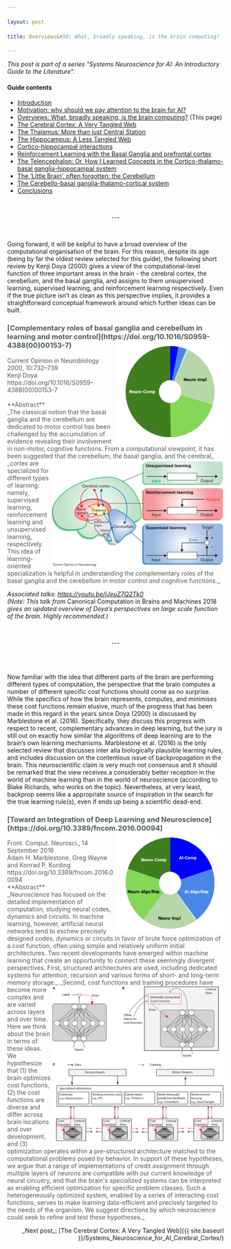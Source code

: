 ```yaml
---

layout: post

title: Overviews&#58; What, broadly speaking, is the brain computing? 

---
```


_This post is part of a series "Systems Neuroscience for AI: An Introductory Guide to the Literature"._

#### Guide contents
* [Introduction]()
* [Motivation: why should we pay attention to the brain for AI?]()
* [Overviews: What, broadly speaking, is the brain computing?]() (This page)
* [The Cerebral Cortex: A Very Tangled Web]()
* [The Thalamus: More than just Central Station]()
* [The Hippocampus: A Less Tangled Web]()
* [Cortico-hippocampal interactions]()
* [Reinforcement Learning with the Basal Ganglia and prefrontal cortex]()
* [The Telencephalon: Or, How I Learned Concepts in the Cortico-thalamo-basal ganglia-hippocampal system]()
* [The ‘Little Brain’, often forgotten: the Cerebellum]()
* [The Cerebello-basal ganglia-thalamo-cortical system]()
* [Conclusions]()
 <br>
 <p markdown='1' style="text-align:center">---</p>
 <br>

Going forward, it will be kelpful to have a broad overview of the computational organisation of the brain. For this reason, despite its age (being by far the oldest review selected for this guide), the following short review by Kenji Doya (2000) gives a view of the computational-level function of three important areas in the brain - the cerebral cortex, the cerebellum, and the basal ganglia, and assigns to them unsupervised learning, supervised learning, and reinforcement learning respectively. Even if the true picture isn’t as clean as this perspective implies, it provides a straightforward conceptual framework around which further ideas can be built. 

<h3 markdown='1' style="color:#515A5A">
[Complementary roles of basal ganglia and cerebellum in learning and motor control](https://doi.org/10.1016/S0959-4388(00)00153-7)
<img align="right" width="250" height="235" src="../images/sysneuroai_images/Doya2000.png">
</h3>

<p markdown='1' style="color:#515A5A">
Current Opinion in Neurobiology 2000, 10:732–739<br>
Kenji Doya<br>
https://doi.org/10.1016/S0959-4388(00)00153-7<br>
<br>
**Abstract**<br>
_The classical notion that the basal ganglia and the cerebellum are dedicated to motor control has been challenged by the accumulation of evidence revealing their involvement in non-motor, cognitive functions. From a computational viewpoint, it has been suggested that the cerebellum, the basal ganglia, and the cerebral_
<img align="right" width="400" height="250" src="../images/sysneuroai_images/doya2000_pic.png">
_cortex are specialized for different types of learning: namely, supervised learning, reinforcement learning and unsupervised learning, respectively. This idea of learning-oriented specialization is helpful in understanding the complementary roles of the basal ganglia and the cerebellum in motor control and cognitive functions._
<br>

_Associated talks: https://youtu.be/iJeuZ7Q2Tk0<br>
(Note: This talk from_ Canonical Computation in Brains and Machines 2018 _gives an updated overview of Doya’s perspectives on large scale function of the brain. Highly recommended.)_

</p>

<br>
<p markdown='1' style="text-align:center">---</p>
<br>
<br>

Now familiar with the idea that different parts of the brain are performing different types of computation, the perspective that the brain computes a number of different specific cost functions should come as no surprise. While the specifics of how the brain represents, computes, and minimises these cost functions remain elusive, much of the progress that has been made in this regard in the years since Doya (2000) is discussed by Marblestone et al. (2016). Specifically, they discuss this progress with respect to recent, complementary advances in deep learning, but the jury is still out on exactly how similar the algorithms of deep learning are to the brain’s own learning mechanisms. Marblestone et al. (2016) is the only selected review that discusses inter alia biologically plausible learning rules, and includes discussion on the contentious issue of backpropagation in the brain. This neuroscientific claim is very much not consensus and it should be remarked that the view receives a considerably better reception in the world of machine learning than in the world of neuroscience (according to Blake Richards, who works on the topic). Nevertheless, at very least, backprop seems like a appropriate source of inspiration in the search for the true learning rule(s), even if ends up being a scientific dead-end. 


<h3 markdown='1' style="color:#515A5A">
[Toward an Integration of Deep Learning and Neuroscience](https://doi.org/10.3389/fncom.2016.00094)
<img align="right" width="250" height="235" src="../images/sysneuroai_images/marblestone.png">
</h3>
<p markdown='1' style="color:#515A5A">
Front. Comput. Neurosci., 14 September 2016
<br>
Adam H. Marblestone, Greg Wayne and Konrad P. Kording
<br>
https://doi.org/10.3389/fncom.2016.00094
<br>
**Abstract**
<br>
_Neuroscience has focused on the detailed implementation of computation, studying neural codes, dynamics and circuits. In machine learning, however, artificial neural networks tend to eschew precisely designed codes, dynamics or circuits in favor of brute force optimization of a cost function, often using simple and relatively uniform initial architectures. Two recent developments have emerged within machine learning that create an opportunity to connect these seemingly divergent perspectives. First, structured architectures are used, including dedicated systems for attention, recursion and various forms of short- and long-term memory storage._
<img align="right" width="400" height="360" src="../images/sysneuroai_images/marblestone_pic.png">
_Second, cost functions and training procedures have become more complex and are varied across layers and over time. Here we think about the brain in terms of these ideas. We hypothesize that (1) the brain optimizes cost functions, (2) the cost functions are diverse and differ across brain locations and over development, and (3) optimization operates within a pre-structured architecture matched to the computational problems posed by behavior. In support of these hypotheses, we argue that a range of implementations of credit assignment through multiple layers of neurons are compatible with our current knowledge of neural circuitry, and that the brain's specialized systems can be interpreted as enabling efficient optimization for specific problem classes. Such a heterogeneously optimized system, enabled by a series of interacting cost functions, serves to make learning data-efficient and precisely targeted to the needs of the organism. We suggest directions by which neuroscience could seek to refine and test these hypotheses._
</p>
<p markdown='1' style="text-align:right">_Next post_: [The Cerebral Cortex: A Very Tangled Web]({{ site.baseurl }}/Systems_Neuroscience_for_AI_Cerebral_Cortex/)

